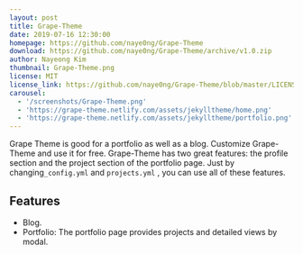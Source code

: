 ```yaml
---
layout: post
title: Grape-Theme
date: 2019-07-16 12:30:00
homepage: https://github.com/naye0ng/Grape-Theme
download: https://github.com/naye0ng/Grape-Theme/archive/v1.0.zip
author: Nayeong Kim
thumbnail: Grape-Theme.png
license: MIT
license_link: https://github.com/naye0ng/Grape-Theme/blob/master/LICENSE.txt
carousel:
  - '/screenshots/Grape-Theme.png'
  - 'https://grape-theme.netlify.com/assets/jekylltheme/home.png'
  - 'https://grape-theme.netlify.com/assets/jekylltheme/portfolio.png'
---
```


Grape Theme is good for a portfolio as well as a blog. Customize Grape-Theme and use it for free.
Grape-Theme has two great features: the profile section and the project section of the portfolio page. Just by changing`_config.yml` and `projects.yml` , you can use all of these features.

## Features

* Blog.
* Portfolio: The portfolio page provides projects and detailed views by modal.
